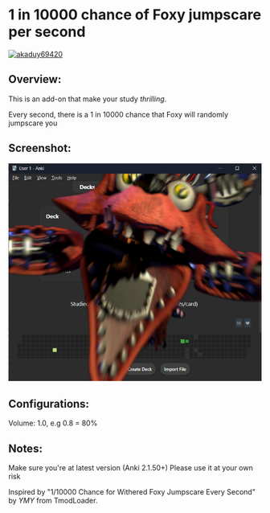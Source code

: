 # 1 in 10000 chance of Foxy jumpscare per second
[![akaduy69420](https://img.shields.io/badge/akaduy69420-%235865F2.svg?&logo=discord&logoColor=white)](#)

## Overview:

This is an add-on that make your study *thrilling*.

Every second, there is a 1 in 10000 chance that Foxy will randomly jumpscare you

## Screenshot: 
![Screenshots: ](anki_addon_showcase.png)

## Configurations:

Volume: 1.0, e.g 0.8 = 80%

## Notes:

Make sure you're at latest version (Anki 2.1.50+) Please use it at your own risk

Inspired by "1/10000 Chance for Withered Foxy Jumpscare Every Second" by *YMY* from TmodLoader.